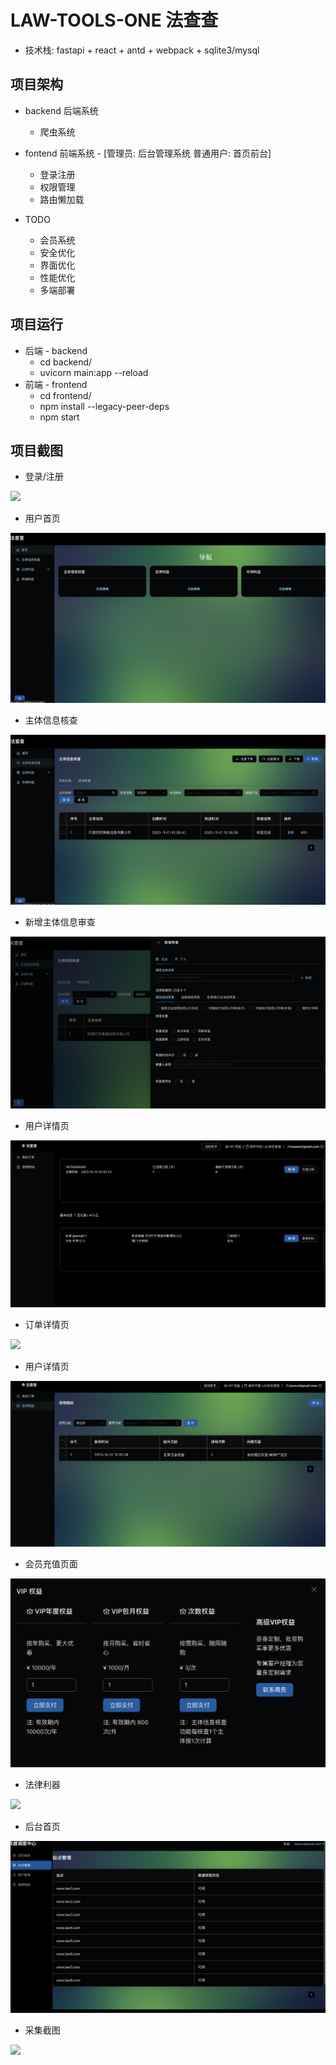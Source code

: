 # LAW-TOOLS-ONE 法查查 

* 技术栈: fastapi + react + antd + webpack + sqlite3/mysql

## 项目架构

*  backend 后端系统

    * 爬虫系统

*  fontend 前端系统 - [管理员: 后台管理系统 普通用户: 首页前台]

    * 登录注册
    * 权限管理
    * 路由懒加载

* TODO
    * 会员系统
    * 安全优化 
    * 界面优化
    * 性能优化
    * 多端部署


## 项目运行

* 后端 - backend
    * cd backend/
    * uvicorn main:app --reload
* 前端 - frontend
    * cd frontend/
    * npm install --legacy-peer-deps
    * npm start

## 项目截图

* 登录/注册

![](./doc/images/login_register.png)


* 用户首页

![](./doc/images/user-index-update.png)


* 主体信息核查

![](./doc/images/subject-info-check.png)

* 新增主体信息审查

![](./doc/images/subject-info-check-add.png)

* 用户详情页

![](./doc/images/user_info.png)


* 订单详情页

![](./doc/images/order_info.png)

* 用户详情页

![](./doc/images/usage_detail.png)

* 会员充值页面

![](./doc/images/user-vip.png)

* 法律利器

![](./doc/images/law-tools.png)

* 后台首页

![](./doc/images/admin_index.png)

* 采集截图

![](./doc/images/snapshot_demo_1.png)
